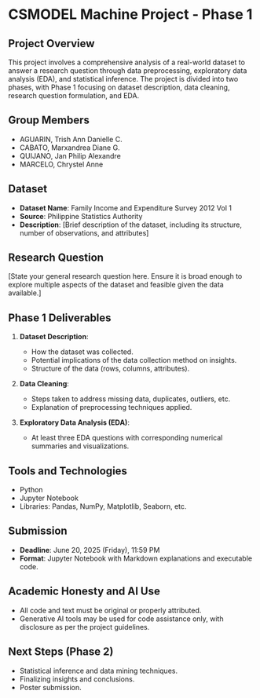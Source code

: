 # CSMODEL Machine Project - Phase 1

## Project Overview

This project involves a comprehensive analysis of a real-world dataset to answer a research question through data preprocessing, exploratory data analysis (EDA), and statistical inference. The project is divided into two phases, with Phase 1 focusing on dataset description, data cleaning, research question formulation, and EDA.

## Group Members

- AGUARIN, Trish Ann Danielle C.
- CABATO, Marxandrea Diane G.
- QUIJANO, Jan Philip Alexandre
- MARCELO, Chrystel Anne

## Dataset

- **Dataset Name**: Family Income and Expenditure Survey 2012 Vol 1
- **Source**: Philippine Statistics Authority
- **Description**: [Brief description of the dataset, including its structure, number of observations, and attributes]

## Research Question

[State your general research question here. Ensure it is broad enough to explore multiple aspects of the dataset and feasible given the data available.]

## Phase 1 Deliverables

1. **Dataset Description**:

   - How the dataset was collected.
   - Potential implications of the data collection method on insights.
   - Structure of the data (rows, columns, attributes).

2. **Data Cleaning**:

   - Steps taken to address missing data, duplicates, outliers, etc.
   - Explanation of preprocessing techniques applied.

3. **Exploratory Data Analysis (EDA)**:
   - At least three EDA questions with corresponding numerical summaries and visualizations.

## Tools and Technologies

- Python
- Jupyter Notebook
- Libraries: Pandas, NumPy, Matplotlib, Seaborn, etc.

## Submission

- **Deadline**: June 20, 2025 (Friday), 11:59 PM
- **Format**: Jupyter Notebook with Markdown explanations and executable code.

## Academic Honesty and AI Use

- All code and text must be original or properly attributed.
- Generative AI tools may be used for code assistance only, with disclosure as per the project guidelines.

## Next Steps (Phase 2)

- Statistical inference and data mining techniques.
- Finalizing insights and conclusions.
- Poster submission.
